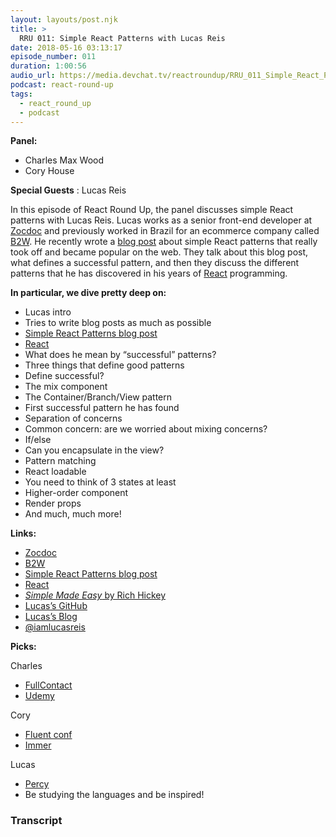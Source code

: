 ```yaml
---
layout: layouts/post.njk
title: >
  RRU 011: Simple React Patterns with Lucas Reis
date: 2018-05-16 03:13:17
episode_number: 011
duration: 1:00:56
audio_url: https://media.devchat.tv/reactroundup/RRU_011_Simple_React_Patterns_with_Lucas_Reis.mp3
podcast: react-round-up
tags:
  - react_round_up
  - podcast
---
```


**Panel:**

- Charles Max Wood
- Cory House

**Special Guests** : Lucas Reis

In this episode of React Round Up, the panel discusses simple React patterns with Lucas Reis. Lucas works as a senior front-end developer at [Zocdoc](https://www.zocdoc.com/) and previously worked in Brazil for an ecommerce company called [B2W](https://ri.b2w.digital/). He recently wrote a [blog post](https://lucasmreis.github.io/blog/simple-react-patterns/) about simple React patterns that really took off and became popular on the web. They talk about this blog post, what defines a successful pattern, and then they discuss the different patterns that he has discovered in his years of [React](https://reactjs.org/) programming.

**In particular, we dive pretty deep on:**

- Lucas intro
- Tries to write blog posts as much as possible
- [Simple React Patterns blog post](https://lucasmreis.github.io/blog/simple-react-patterns/)
- [React](https://reactjs.org/)
- What does he mean by “successful” patterns?
- Three things that define good patterns
- Define successful?
- The mix component
- The Container/Branch/View pattern
- First successful pattern he has found
- Separation of concerns
- Common concern: are we worried about mixing concerns?
- If/else
- Can you encapsulate in the view?
- Pattern matching
- React loadable
- You need to think of 3 states at least
- Higher-order component
- Render props
- And much, much more!

**Links:**

- [Zocdoc](https://www.zocdoc.com/)
- [B2W](https://ri.b2w.digital/)
- [Simple React Patterns blog post](https://lucasmreis.github.io/blog/simple-react-patterns/)
- [React](https://reactjs.org/)
- [_Simple Made Easy_ by Rich Hickey](https://www.infoq.com/presentations/Simple-Made-Easy)
- [Lucas’s GitHub](https://github.com/lucasmreis)
- [Lucas’s Blog](http://lucasmreis.github.io/blog/)
- [@iamlucasreis](https://twitter.com/iamlucasreis)

**Picks:**

Charles

- [FullContact](https://www.fullcontact.com/)
- [Udemy](https://www.udemy.com/)

Cory

- [Fluent conf](https://conferences.oreilly.com/fluent/fl-ca)
- [Immer](https://github.com/mweststrate/immer)

Lucas

- [Percy](https://percy.io/)
- Be studying the languages and be inspired!

### Transcript

